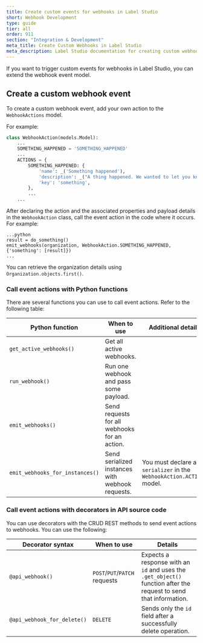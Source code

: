 ```yaml
---
title: Create custom events for webhooks in Label Studio
short: Webhook Development
type: guide
tier: all
order: 911
section: "Integration & Development"
meta_title: Create Custom Webhooks in Label Studio
meta_description: Label Studio documentation for creating custom webhook event triggers to create custom integrations between Label Studio and your machine learning pipeline
---
```


If you want to trigger custom events for webhooks in Label Studio, you can extend the webhook event model.


## Create a custom webhook event

To create a custom webhook event, add your own action to the `WebhookActions` model.

For example:

```python
class WebhookAction(models.Model):
    ...
    SOMETHING_HAPPENED = 'SOMETHING_HAPPENED'
    ...
    ACTIONS = {
        SOMETHING_HAPPENED: {
            'name': _('Something happened'),
            'description': _("A thing happened. We wanted to let you know."),
            'key': 'something',
        },
        ...
    ...
```

After declaring the action and the associated properties and payload details in the `WebhookAction` class, call the event action in the code where it occurs. For example:

```
...python
result = do_something()
emit_webhooks(organization, WebhookAction.SOMETHING_HAPPENED, {'something': [result]})
...
```

You can retrieve the organization details using `Organization.objects.first()`.

### Call event actions with Python functions
There are several functions you can use to call event actions. Refer to the following table:

| Python function | When to use | Additional details |
| --- | --- | --- | 
| `get_active_webhooks()` | Get all active webhooks. | |
| `run_webhook()` | Run one webhook and pass some payload. | | 
| `emit_webhooks()` | Send requests for all webhooks for an action. | | 
| `emit_webhooks_for_instances()` | Send serialized instances with webhook requests. | You must declare a `serializer` in the `WebhookAction.ACTIONS` model.|
 

### Call event actions with decorators in API source code 

You can use decorators with the CRUD REST methods to send event actions to webhooks. You can use the following: 

| Decorator syntax | When to use | Details |
| --- | --- | --- | 
| `@api_webhook()` | `POST`/`PUT`/`PATCH` requests | Expects a response with an `id` and uses the `.get_object()` function after the request to send that information. |
| `@api_webhook_for_delete()` | `DELETE` | Sends only the `id` field after a successfully delete operation. | 








